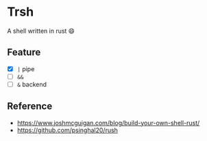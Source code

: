 # Trsh
A shell written in rust 😄

## Feature
- [x] `|` pipe
- [ ] `&&` 
- [ ] `&` backend

## Reference
- https://www.joshmcguigan.com/blog/build-your-own-shell-rust/
- https://github.com/psinghal20/rush
